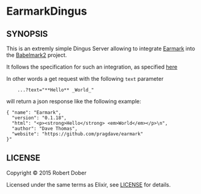 # EarmarkDingus

## SYNOPSIS

This is an extremly simple Dingus Server allowing to integrate 
[Earmark](https://github.com/pragdave/earmark)  into the [Babelmark2](http://johnmacfarlane.net/babelmark2/) project.


It follows the specification for such an integration, as specified [here](https://pairlist6.pair.net/pipermail/markdown-discuss/2012-October/002690.html)

In other words a get request with the following `text` parameter

```
    ...?text="**Hello** _World_"
```

will return a json response like the following example:

```
{ "name": "Earmark",
  "version": "0.1.18",
  "html": "<p><strong>Hello</strong> <em>World</em></p>\n",
  "author": "Dave Thomas",
  "website": "https://github.com/pragdave/earmark"
}"
```

## LICENSE

Copyright © 2015 Robert Dober

Licensed under the same terms as Elixir, see [LICENSE](LICENSE) for details.
